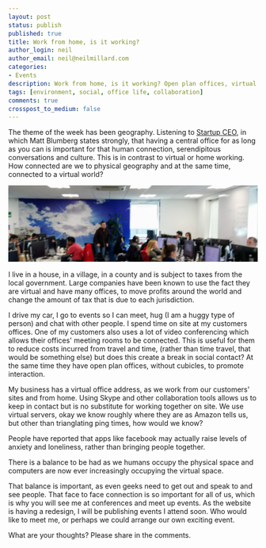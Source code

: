 ```yaml
---
layout: post
status: publish
published: true
title: Work from home, is it working?
author_login: neil
author_email: neil@neilmillard.com
categories:
- Events
description: Work from home, is it working? Open plan offices, virtual meetings. What are the effects on human interaction?
tags: [environment, social, office life, collaboration]
comments: true
crosspost_to_medium: false
---
```

The theme of the week has been geography. Listening to [Startup CEO](http://www.audible.co.uk/pd/Business/Startup-CEO-Audiobook/B00G4IMCSK), in which Matt Blumberg states strongly, that having a central office for as long as you can is important for that human connection, serendipitous conversations and culture. This is in contrast to virtual or home working. How connected are we to physical geography and at the same time, connected to a virtual world?

![Open Plan Office](/public/img/open_plan_office.jpg)

I live in a house, in a village, in a county and is subject to taxes from the local government. Large companies have been known to use the fact they are virtual and have many offices, to move profits around the world and change the amount of tax that is due to each jurisdiction.

I drive my car, I go to events so I can meet, hug (I am a huggy type of person) and chat with other people. I spend time on site at my customers offices.
One of my customers also uses a lot of video conferencing which allows their offices' meeting rooms to be connected. This is useful for them to reduce costs incurred from travel and time, (rather than time travel, that would be something else) but does this create a break in social contact?
At the same time they have open plan offices, without cubicles, to promote interaction.

My business has a virtual office address, as we work from our customers' sites and from home. Using Skype and other collaboration tools allows us to keep in contact but is no substitute for working together on site. We use virtual servers, okay we know roughly where they are as Amazon tells us, but other than trianglating ping times, how would we know?

People have reported that apps like facebook may actually raise levels of anxiety and loneliness, rather than bringing people together.

There is a balance to be had as we humans occupy the physical space and computers are now ever increasingly occupying the virtual space.

That balance is important, as even geeks need to get out and speak to and see people. That face to face connection is so important for all of us, which is why you will see me at conferences and meet up events. 
As the website is having a redesign, I will be publishing events I attend soon. Who would like to meet me, or perhaps we could arrange our own exciting event.

What are your thoughts? Please share in the comments.
